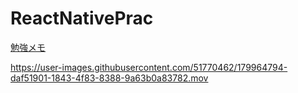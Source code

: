 # ReactNativePrac
[勉強メモ](https://hackmd.io/@yosse95ai/react-native-practices)



https://user-images.githubusercontent.com/51770462/179964794-daf51901-1843-4f83-8388-9a63b0a83782.mov

